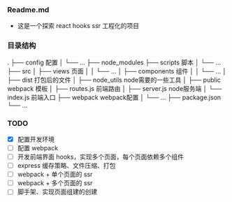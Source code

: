 ### Readme.md

- 这是一个探索 react hooks ssr 工程化的项目

### 目录结构

.
├── config 配置
│   └── ...
├── node_modules
├── scripts 脚本
│   └── ...
├── src
│   ├── views 页面
│   │   └── ...
│   ├── components 组件
│   │   └── ...
│   ├── dist 打包后的文件
│   ├── node_utils node需要的一些工具
│   ├── public webpack 模板
│   ├── routes.js 前端路由
│   ├── server.js node服务端
│   └── index.js 前端入口
├── webpack webpack配置
│   └── ...
├── package.json
└── ...

### TODO

- [x] 配置开发环境 
- [ ] 配置 webpack
- [ ] 开发前端界面 hooks，实现多个页面，每个页面依赖多个组件
- [ ] express 缓存策略、文件压缩、打包
- [ ] webpack + 单个页面的 ssr
- [ ] webpack + 多个页面的 ssr
- [ ] 脚手架、实现页面组建的创建
